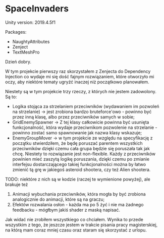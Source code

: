 # SpaceInvaders

Unity version:
2019.4.5f1

Packages:
* NaughtyAttributes
* Zenject
* TextMeshPro

Dzień dobry.

W tym projekcie pierwszy raz skorzystałem z Zenjecta do Dependency Injection co wydaje mi się dość fajnym rozwiązaniem, które otworzyło mi oczy, aby niektóre tematy ugryźć inaczej
niż początkowo planowałem.

Niestety są w tym projekcie trzy rzeczy, z których nie jestem zadowolony. Są to:
* Logika stojąca za strzelaniem przeciwników (wydawaniem im pozwoleń na strzelanie) -> jest zrobiona bardzo bruteforce'owo - powinno być przez inną klasę, albo przez przeciwników samych w sobie;
* GridEnemySpawner -> Z tej klasy całkowicie powinna być usunięta funkcjonalność, która wydaje przeciwnikom pozwolenie na strzelanie - powinno zostać samo spawnowanie jak nazwa klasy wskazuje;
* EnemyGroupMover -> w tym projekcie ze względu na specyfikację z początku stwierdziłem, że będę poruszać parentem wszystkich przeciwników dzięki czemu cała grupa będzie się poruszała tak jak chcę. Niestety to rozwiązanie jest non-flexible. Każdy z przeciwników powinien mieć zaszytą logikę poruszania, dzięki czemu po zmianie interfejsu dostarczającego takiej funkcjonalności można by łatwo zmienić tą grę w jakiegoś asteroid shootera, czy też Alien shootera.

TODO:
niektóre z nich są w kodzie (raczej te wymienione powyżej), ale brakuje też
1. Animacji wybuchania przeciwników, która mogła by być zrobiona analogicznie do animacji, które są na graczu;
2. Efektów rozwalania osłon - każda ma po 5 żyć i nie ma żadnego feedbacku - mógłbym jakiś shader z maską napisać.


Jak widać nie zrobiłem wszystkiego co chciałem. Wynika to przede wszystkim z tego, że jeszcze jestem w trakcie pisania pracy magisterskiej, na którą mam coraz mniej czasu oraz staram się skorzystać z urlopu.
